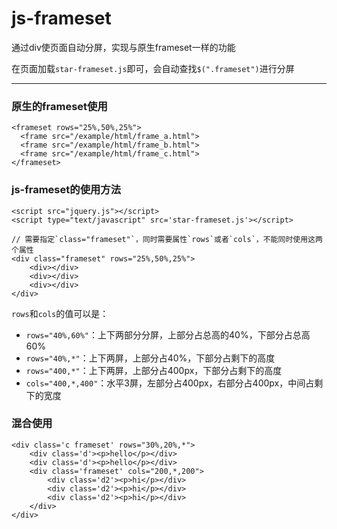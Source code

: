 js-frameset
===========

通过div使页面自动分屏，实现与原生frameset一样的功能  

在页面加载`star-frameset.js`即可，会自动查找`$(".frameset")`进行分屏

---

### 原生的frameset使用
```
<frameset rows="25%,50%,25%">
  <frame src="/example/html/frame_a.html">
  <frame src="/example/html/frame_b.html">
  <frame src="/example/html/frame_c.html">
</frameset>
```

### js-frameset的使用方法
```
<script src="jquery.js"></script>
<script type="text/javascript" src='star-frameset.js'></script>

// 需要指定`class="frameset"`，同时需要属性`rows`或者`cols`，不能同时使用这两个属性
<div class="frameset" rows="25%,50%,25%">
    <div></div>
    <div></div>
    <div></div>
</div>
```


`rows`和`cols`的值可以是：
- `rows="40%,60%"`：上下两部分分屏，上部分占总高的40%，下部分占总高60%
- `rows="40%,*"`：上下两屏，上部分占40%，下部分占剩下的高度
- `rows="400,*"`：上下两屏，上部分占400px，下部分占剩下的高度
- `cols="400,*,400"`：水平3屏，左部分占400px，右部分占400px，中间占剩下的宽度

### 混合使用
```
<div class='c frameset' rows="30%,20%,*">
    <div class='d'><p>hello</p></div>
    <div class='d'><p>hello</p></div>
    <div class='frameset' cols="200,*,200">
        <div class='d2'><p>hi</p></div>
        <div class='d2'><p>hi</p></div>
        <div class='d2'><p>hi</p></div>
    </div>
</div>
```
